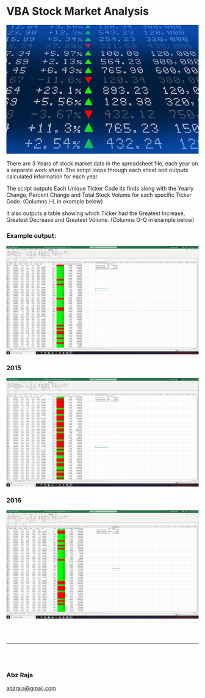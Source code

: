 # VBA Stock Market Analysis

![Stock Market Analyst](Images/stockmarket.jpg)

There are 3 Years of stock market data in the spreadsheet file, each year on a separate work sheet. The script loops through each sheet and outputs calculated information for each year.

The script outputs Each Unique Ticker Code its finds along with the Yearly Change, Percent Change and Total Stock Volume for each specific Ticker Code. (Columns I-L in example below)

It also outputs a table showing which Ticker had the Greatest Increase, Greatest Decrease and Greatest Volume. (Columns O-Q in example below)

### Example output:
![Script output](Images/2014.PNG)

### 2015
![Script output](Images/2015.PNG)

### 2016
![Script output](Images/2016.PNG)

<br />
<br />

---
<br />

<img style="height:auto; border-radius:50%" alt="" width="200" class="avatar avatar-user width-full border color-bg-default" src="https://avatars.githubusercontent.com/u/85902864?v=4">

### Abz Raja
abzraja@gmail.com